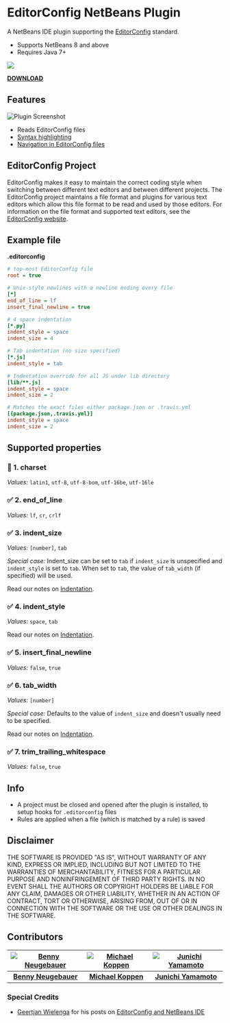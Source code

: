 # EditorConfig NetBeans Plugin

A NetBeans IDE plugin supporting the [EditorConfig][] standard.

- Supports NetBeans 8 and above
- Requires Java 7+

[![](https://travis-ci.org/welovecoding/editorconfig-netbeans.svg?branch=master)](https://travis-ci.org/welovecoding/editorconfig-netbeans)

[**DOWNLOAD**](https://github.com/welovecoding/editorconfig-netbeans/releases)

## Features

![Plugin Screenshot](https://dl.dropboxusercontent.com/u/74217418/screenshots/github/editorconfig-plugin/screen-1.png)

- Reads EditorConfig files
- [Syntax highlighting](https://dl.dropboxusercontent.com/u/74217418/screenshots/github/editorconfig-plugin/syntax-highlighting.png)
- [Navigation in EditorConfig files](https://dl.dropboxusercontent.com/u/74217418/screenshots/github/editorconfig-plugin/navigator-with-go-to-source.png)

## EditorConfig Project

EditorConfig makes it easy to maintain the correct coding style when switching between different text editors and between different projects.  The EditorConfig project maintains a file format and plugins for various text editors which allow this file format to be read and used by those editors. For information on the file format and supported text editors, see the [EditorConfig website][EditorConfig].

## Example file

**.editorconfig**

```ini
# top-most EditorConfig file
root = true

# Unix-style newlines with a newline ending every file
[*]
end_of_line = lf
insert_final_newline = true

# 4 space indentation
[*.py]
indent_style = space
indent_size = 4

# Tab indentation (no size specified)
[*.js]
indent_style = tab

# Indentation override for all JS under lib directory
[lib/**.js]
indent_style = space
indent_size = 2

# Matches the exact files either package.json or .travis.yml
[{package.json,.travis.yml}]
indent_style = space
indent_size = 2
```

## Supported properties

###  :construction:  1. charset

*Values:* `latin1`, `utf-8`, `utf-8-bom`, `utf-16be`, `utf-16le`

### :white_check_mark: 2. end_of_line

*Values:* `lf`, `cr`, `crlf`

### :white_check_mark: 3. indent_size

*Values:* `[number]`, `tab`

*Special case:*
Indent_size can be set to `tab` if `indent_size` is unspecified and `indent_style` is set to `tab`.
When set to `tab`, the value of `tab_width` (if specified) will be used.

Read our notes on [Indentation](https://github.com/welovecoding/editorconfig-netbeans/wiki/EditorConfig---Rule-Evaluation#indentation).

### :white_check_mark: 4. indent_style

*Values:* `space`, `tab`

Read our notes on [Indentation](https://github.com/welovecoding/editorconfig-netbeans/wiki/EditorConfig---Rule-Evaluation#indentation).

### :white_check_mark: 5. insert_final_newline

*Values:* `false`, `true`

### :white_check_mark: 6. tab_width

*Values:* `[number]`

*Special case:*
Defaults to the value of `indent_size` and doesn't usually need to be specified.

Read our notes on [Indentation](https://github.com/welovecoding/editorconfig-netbeans/wiki/EditorConfig---Rule-Evaluation#indentation).

### :white_check_mark: 7. trim_trailing_whitespace

*Values:* `false`, `true`

[EditorConfig]: http://editorconfig.org

## Info

- A project must be closed and opened after the plugin is installed, to setup hooks for `.editorconfig` files
- Rules are applied when a file (which is matched by a rule) is saved

## Disclaimer

THE SOFTWARE IS PROVIDED "AS IS", WITHOUT WARRANTY OF ANY KIND, EXPRESS OR IMPLIED, INCLUDING BUT NOT LIMITED TO THE WARRANTIES OF MERCHANTABILITY, FITNESS FOR A PARTICULAR PURPOSE AND NONINFRINGEMENT OF THIRD PARTY RIGHTS. IN NO EVENT SHALL THE AUTHORS OR COPYRIGHT HOLDERS BE LIABLE FOR ANY CLAIM, DAMAGES OR OTHER LIABILITY, WHETHER IN AN ACTION OF CONTRACT, TORT OR OTHERWISE, ARISING FROM, OUT OF OR IN CONNECTION WITH THE SOFTWARE OR THE USE OR OTHER DEALINGS IN THE SOFTWARE.

## Contributors

[![Benny Neugebauer](https://avatars1.githubusercontent.com/u/469989?v=3&s=100)](http://www.bennyn.de/) | [![Michael Koppen](https://avatars1.githubusercontent.com/u/1138344?v=3&s=100)](http://beanbelt.blogspot.de/) | [![Junichi Yamamoto](https://avatars1.githubusercontent.com/u/738383?v=3&s=100)](http://junichi11.com/)
:---:|:---:|:---:
[**Benny Neugebauer**](http://www.bennyn.de/) | [**Michael Koppen**](http://beanbelt.blogspot.de/) | [**Junichi Yamamoto**](http://junichi11.com/)

### Special Credits
- [Geertjan Wielenga](https://blogs.oracle.com/geertjan) for his posts on [EditorConfig and NetBeans IDE](https://blogs.oracle.com/geertjan/entry/editorconfig_and_netbeans_ide)
